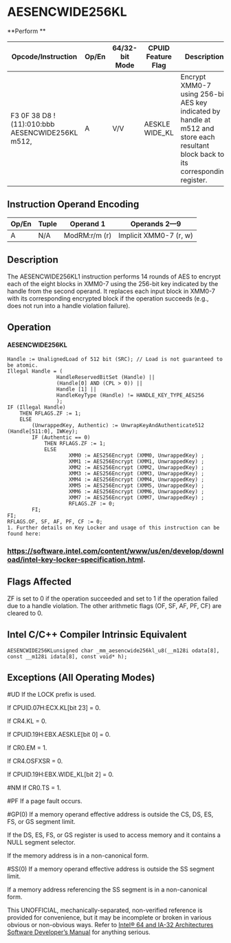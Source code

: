 # AESENCWIDE256KL

**Perform **

| Opcode/Instruction                                       | Op/En | 64/32-bit Mode | CPUID Feature Flag | Description                                                                                                                         |
| -------------------------------------------------------- | ----- | -------------- | ------------------ | ----------------------------------------------------------------------------------------------------------------------------------- |
| F3 0F 38 D8 !(11):010:bbb AESENCWIDE256KL m512, <XMM0-7> | A     | V/V            | AESKLE WIDE_KL     | Encrypt XMM0-7 using 256-bit AES key indicated by handle at m512 and store each resultant block back to its corresponding register. |

## Instruction Operand Encoding

| Op/En | Tuple | Operand 1     | Operands 2—9           |
| ----- | ----- | ------------- | ---------------------- |
| A     | N/A   | ModRM:r/m (r) | Implicit XMM0-7 (r, w) |

## Description

The AESENCWIDE256KL1 instruction performs 14 rounds of AES to encrypt each of the eight blocks in XMM0-7 using the 256-bit key indicated by the handle from the second operand. It replaces each input block in XMM0-7 with its corresponding encrypted block if the operation succeeds (e.g., does not run into a handle violation failure).

## Operation

#### AESENCWIDE256KL

```
Handle := UnalignedLoad of 512 bit (SRC); // Load is not guaranteed to be atomic.
Illegal Handle = (
                HandleReservedBitSet (Handle) ||
                (Handle[0] AND (CPL > 0)) ||
                Handle [1] ||
                HandleKeyType (Handle) != HANDLE_KEY_TYPE_AES256
                );
IF (Illegal Handle)
    THEN RFLAGS.ZF := 1;
    ELSE
        (UnwrappedKey, Authentic) := UnwrapKeyAndAuthenticate512 (Handle[511:0], IWKey);
        IF (Authentic == 0)
            THEN RFLAGS.ZF := 1;
            ELSE
                    XMM0 := AES256Encrypt (XMM0, UnwrappedKey) ;
                    XMM1 := AES256Encrypt (XMM1, UnwrappedKey) ;
                    XMM2 := AES256Encrypt (XMM2, UnwrappedKey) ;
                    XMM3 := AES256Encrypt (XMM3, UnwrappedKey) ;
                    XMM4 := AES256Encrypt (XMM4, UnwrappedKey) ;
                    XMM5 := AES256Encrypt (XMM5, UnwrappedKey) ;
                    XMM6 := AES256Encrypt (XMM6, UnwrappedKey) ;
                    XMM7 := AES256Encrypt (XMM7, UnwrappedKey) ;
                    RFLAGS.ZF := 0;
        FI;
FI;
RFLAGS.OF, SF, AF, PF, CF := 0;
1. Further details on Key Locker and usage of this instruction can be found here:

```

### https://software.intel.com/content/www/us/en/develop/download/intel-key-locker-specification.html.

## Flags Affected

ZF is set to 0 if the operation succeeded and set to 1 if the operation failed due to a handle violation. The other arithmetic flags (OF, SF, AF, PF, CF) are cleared to 0.

## Intel C/C++ Compiler Intrinsic Equivalent

```
AESENCWIDE256KLunsigned char _mm_aesencwide256kl_u8(__m128i odata[8], const __m128i idata[8], const void* h);

```

## Exceptions (All Operating Modes)

#​​​UD If the LOCK prefix is used.

If CPUID.07H:ECX.KL[bit 23] = 0.

If CR4.KL = 0.

If CPUID.19H:EBX.AESKLE[bit 0] = 0.

If CR0.EM = 1.

If CR4.OSFXSR = 0.

If CPUID.19H:EBX.WIDE_KL[bit 2] = 0.

#​NM If CR0.TS = 1.

#​PF If a page fault occurs.

#​​​​GP(0) If a memory operand effective address is outside the CS, DS, ES, FS, or GS segment limit.

If the DS, ES, FS, or GS register is used to access memory and it contains a NULL segment selector.

If the memory address is in a non-canonical form.

#​​​​​SS(0) If a memory operand effective address is outside the SS segment limit.

If a memory address referencing the SS segment is in a non-canonical form.

This UNOFFICIAL, mechanically-separated, non-verified reference is provided for convenience, but it may be
incomplete or broken in various obvious or non-obvious
ways. Refer to [Intel® 64 and IA-32 Architectures Software Developer’s Manual](https://software.intel.com/en-us/download/intel-64-and-ia-32-architectures-sdm-combined-volumes-1-2a-2b-2c-2d-3a-3b-3c-3d-and-4) for anything serious.
